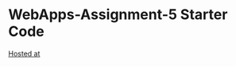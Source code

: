 # WebApps-Assignment-5 Starter Code
[Hosted at](https://44-563-web-apps-s23.github.io/44563-webapps-s23-assignment5-S559249/plants.html)